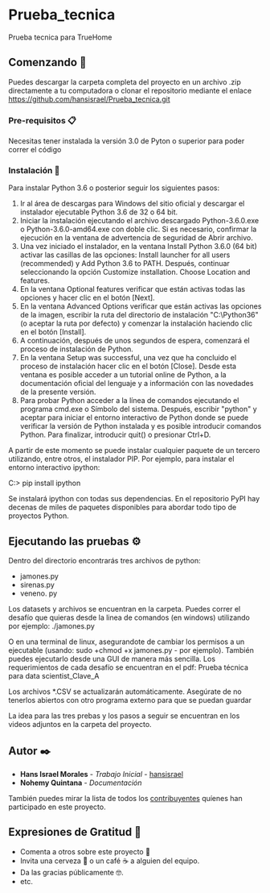 # Prueba_tecnica
Prueba tecnica para TrueHome

## Comenzando 🚀

Puedes descargar la carpeta completa del proyecto en un archivo .zip directamente a tu computadora o clonar el repositorio mediante el enlace https://github.com/hansisrael/Prueba_tecnica.git


### Pre-requisitos 📋

Necesitas tener instalada la versión 3.0 de Pyton o superior para poder correr el código

### Instalación 🔧

Para instalar Python 3.6 o posterior seguir los siguientes pasos: 
1. Ir al área de descargas para Windows del sitio oficial y descargar el instalador ejecutable Python 3.6 de 32 o 64 bit.
2. Iniciar la instalación ejecutando el archivo descargado Python-3.6.0.exe o Python-3.6.0-amd64.exe con doble clic. Si es necesario, confirmar la ejecución en la ventana de advertencia de seguridad de Abrir archivo. 
3. Una vez iniciado el instalador, en la ventana Install Python 3.6.0 (64 bit) activar las casillas de las opciones: Install launcher for all users (recommended) y Add Python 3.6 to PATH. Después, continuar seleccionando la opción Customize installation. Choose Location and features.
4.  En la ventana Optional features verificar que están activas todas las opciones y hacer clic en el botón [Next]. 
5.  En la ventana Advanced Options verificar que están activas las opciones de la imagen, escribir la ruta del directorio de instalación "C:\Python36" (o aceptar la ruta por defecto) y comenzar la instalación haciendo clic en el botón [Install]. 
6.  A continuación, después de unos segundos de espera, comenzará el proceso de instalación de Python. 
7.  En la ventana Setup was successful, una vez que ha concluido el proceso de instalación hacer clic en el botón [Close]. Desde esta ventana es posible acceder a un tutorial online de Python, a la documentación oficial del lenguaje y a información con las novedades de la presente versión. 
8.  Para probar Python acceder a la línea de comandos ejecutando el programa cmd.exe o Símbolo del sistema. Después, escribir "python" y aceptar para iniciar el entorno interactivo de Python donde se puede verificar la versión de Python instalada y es posible introducir comandos Python. Para finalizar, introducir quit() o presionar Ctrl+D.

A partir de este momento se puede instalar cualquier paquete de un tercero utilizando, entre otros, el instalador PIP. Por ejemplo, para instalar el entorno interactivo ipython:

C:\> pip install ipython

Se instalará ipython con todas sus dependencias. En el repositorio PyPI hay decenas de miles de paquetes disponibles para abordar todo tipo de proyectos Python. 

## Ejecutando las pruebas ⚙️

Dentro del directorio encontrarás tres archivos de python:
- jamones.py
- sirenas.py
- veneno. py

Los datasets y archivos se encuentran en la carpeta. Puedes correr el desafío que quieras desde la linea de comandos (en windows) utilizando por ejemplo:
./jamones.py

O en una terminal de linux, asegurandote de cambiar los permisos a un ejecutable (usando: sudo +chmod +x jamones.py - por ejemplo). También puedes ejecutarlo desde una GUI de manera más sencilla. Los requerimientos de cada desafío se encuentran en el pdf: Prueba técnica para data scientist_Clave_A

Los archivos *.CSV se actualizarán automáticamente. Asegúrate de no tenerlos abiertos con otro programa externo para que se puedan guardar

La idea para las tres prebas y los pasos a seguir se encuentran en los videos adjuntos en la carpeta del proyecto.



## Autor ✒️


* **Hans Israel Morales** - *Trabajo Inicial* - [hansisrael](https://github.com/hansisrael)
* **Nohemy Quintana** - *Documentación* 

También puedes mirar la lista de todos los [contribuyentes](https://github.com/your/project/contributors) quíenes han participado en este proyecto. 


## Expresiones de Gratitud 🎁

* Comenta a otros sobre este proyecto 📢
* Invita una cerveza 🍺 o un café ☕ a alguien del equipo. 
* Da las gracias públicamente 🤓.
* etc.


